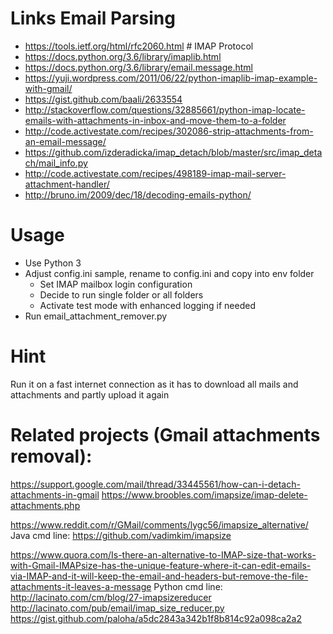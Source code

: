 # Links Email Parsing

- https://tools.ietf.org/html/rfc2060.html # IMAP Protocol
- https://docs.python.org/3.6/library/imaplib.html
- https://docs.python.org/3.6/library/email.message.html
- https://yuji.wordpress.com/2011/06/22/python-imaplib-imap-example-with-gmail/
- https://gist.github.com/baali/2633554
- http://stackoverflow.com/questions/32885661/python-imap-locate-emails-with-attachments-in-inbox-and-move-them-to-a-folder
- http://code.activestate.com/recipes/302086-strip-attachments-from-an-email-message/
- https://github.com/izderadicka/imap_detach/blob/master/src/imap_detach/mail_info.py
- http://code.activestate.com/recipes/498189-imap-mail-server-attachment-handler/
- http://bruno.im/2009/dec/18/decoding-emails-python/

# Usage

- Use Python 3
- Adjust config.ini sample, rename to config.ini and copy into env folder
	- Set IMAP mailbox login configuration
	- Decide to run single folder or all folders
	- Activate test mode with enhanced logging if needed
- Run email_attachment_remover.py

# Hint

Run it on a fast internet connection as it has to download all mails and attachments and partly upload it again

# Related projects (Gmail attachments removal):

https://support.google.com/mail/thread/33445561/how-can-i-detach-attachments-in-gmail
https://www.broobles.com/imapsize/imap-delete-attachments.php

https://www.reddit.com/r/GMail/comments/lygc56/imapsize_alternative/
Java cmd line: https://github.com/vadimkim/imapsize

https://www.quora.com/Is-there-an-alternative-to-IMAP-size-that-works-with-Gmail-IMAPsize-has-the-unique-feature-where-it-can-edit-emails-via-IMAP-and-it-will-keep-the-email-and-headers-but-remove-the-file-attachments-it-leaves-a-message
Python cmd line: http://lacinato.com/cm/blog/27-imapsizereducer
http://lacinato.com/pub/email/imap_size_reducer.py
https://gist.github.com/paloha/a5dc2843a342b1f8b814c92a098ca2a2
